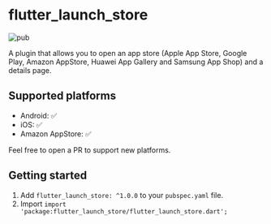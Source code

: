# flutter_launch_store

![pub](https://img.shields.io/badge/pub-v1.0.0-blue)

A plugin that allows you to open an app store (Apple App Store, Google Play, Amazon AppStore, Huawei App Gallery and Samsung App Shop) and a details page.

## Supported platforms

- Android: ✅
- iOS: ✅
- Amazon AppStore: ✅

Feel free to open a PR to support new platforms.

## Getting started

1. Add `flutter_launch_store: ^1.0.0` to your `pubspec.yaml` file.
2. Import `import 'package:flutter_launch_store/flutter_launch_store.dart';`